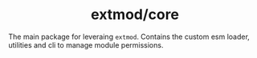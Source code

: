 <div align="center">
  <h1>extmod/core</h1>
</div>

The main package for leveraing `extmod`. Contains the custom esm loader, utilities and cli to manage
module permissions.
